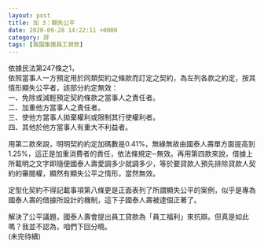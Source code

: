 ```yaml
---
layout: post
title: 加 3：顯失公平
date: 2020-09-28 14:22:11 +0000
category: 評
tags: [霖園集團員工貸款]
---
```


依據民法第247條之1，<br>
依照當事人一方預定用於同類契約之條款而訂定之契約，為左列各款之約定，按其情形顯失公平者，該部分約定無效：<br>
一、免除或減輕預定契約條款之當事人之責任者。<br>
二、加重他方當事人之責任者。<br>
三、使他方當事人拋棄權利或限制其行使權利者。<br>
四、其他於他方當事人有重大不利益者。

用第二款來說，明明契約約定加碼數是0.41%，無緣無故由國泰人壽單方面提高到1.25%，這正是加重消費者的責任，依法條規定─無效。再用第四款來說，借據上所載明之文字即隨便國泰人壽愛調多少就調多少，等於要貸款人預先排除貸款人契約的審閱權，顯然有顯失公平之情形，當然無效。

定型化契約不得記載事項第八條更是正面表列了所謂顯失公平的案例，似乎是專為國泰人壽的借據所設計的機制，這下子國泰人壽被逮個正著了。

解決了公平議題，國泰人壽會提出員工貸款為「員工福利」來抗辯。但真是如此嗎？我並不認為，咱們下回分曉。<br>
(未完待續)
